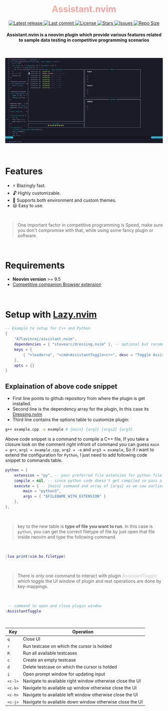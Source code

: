 <h1 align="center" style="background: linear-gradient(45deg, #F8BD96, #F28FAD); background-clip: text; color: transparent;">Assistant.nvim</h1>

<div align="center"><p>
    <a href="https://github.com/A7Lavinraj/assistant.nvim/releases/latest">
      <img alt="Latest release" src="https://img.shields.io/github/v/release/A7Lavinraj/assistant.nvim?style=for-the-badge&logo=starship&color=C9CBFF&logoColor=D9E0EE&labelColor=302D41&include_prerelease&sort=semver" />
    </a>
    <a href="https://github.com/A7Lavinraj/assistant.nvim/pulse">
      <img alt="Last commit" src="https://img.shields.io/github/last-commit/A7Lavinraj/assistant.nvim?style=for-the-badge&logo=starship&color=8bd5ca&logoColor=D9E0EE&labelColor=302D41"/>
    </a>
    <a href="https://github.com/A7Lavinraj/assistant.nvim/blob/main/LICENSE">
      <img alt="License" src="https://img.shields.io/github/license/A7Lavinraj/assistant.nvim?style=for-the-badge&logo=starship&color=ee999f&logoColor=D9E0EE&labelColor=302D41" />
    </a>
    <a href="https://github.com/A7Lavinraj/assistant.nvim/stargazers">
      <img alt="Stars" src="https://img.shields.io/github/stars/A7Lavinraj/assistant.nvim?style=for-the-badge&logo=starship&color=c69ff5&logoColor=D9E0EE&labelColor=302D41" />
    </a>
    <a href="https://github.com/A7Lavinraj/assistant.nvim/issues">
      <img alt="Issues" src="https://img.shields.io/github/issues/A7Lavinraj/assistant.nvim?style=for-the-badge&logo=bilibili&color=F5E0DC&logoColor=D9E0EE&labelColor=302D41" />
    </a>
    <a href="https://github.com/A7Lavinraj/assistant.nvim">
      <img alt="Repo Size" src="https://img.shields.io/github/repo-size/A7Lavinraj/assistant.nvim?color=%23DDB6F2&label=SIZE&logo=codesandbox&style=for-the-badge&logoColor=D9E0EE&labelColor=302D41" />
    </a>
</div>

<h4 align="center"><span>Assistant.nvim</span> is a neovim plugin which provide various features related to sample data testing in competitive programming scenarios</h4>

<br />

![DEMO](./assets/demo.png)

<br />

# **Features**

- :zap: Blazingly fast.
- :unlock: Highly customizable.
- :high_brightness: Supports both environment and custom themes.
- :smiley: Easy to use.

<br />

> One important factor in competitive programming is Speed, make sure you don't compromise with that, while using some fancy plugin or software.

<br />

# **Requirements**

- **Neovim version** >= 9.5
- [Competitive companion Browser extension](https://github.com/jmerle/competitive-companion)

<br />

# **Setup with [Lazy.nvim](https://github.com/folke/lazy.nvim)**

```lua
-- Example to setup for C++ and Python
{
    "A7lavinraj/assistant.nvim",
    dependencies = { "stevearc/dressing.nvim" }, -- optional but recommended
    keys = {
        { "<leader>a", "<cmd>AssistantToggle<cr>", desc = "Toggle Assistant.nvim window" }
    },
    opts = {}
}
```

## Explaination of above code snippet

- First line points to github repository from where the plugin is get installed.
- Second line is the dependency array for the plugin, In this case its [Dressing.nvim](https://github.com/stevearc/dressing.nvim)
- Third line contains the options table to customize plugin:

```sh
g++ example.cpp -o example # {main} {arg1} {args2} {arg3}
```

Above code snippet is a command to compile a C++ file, If you take a closure look on the comment right infront of command you can guess `main = g++`, `arg1 = example.cpp`, `arg2 = -o` and `arg3 = example`, So if i want to extend the configuration for `Python`, I just need to add following code snippet to commands table.

```lua
python = {
    extension = "py", -- your preferred file extension for python file
    compile = nil, -- since python code doesn't get compiled so pass a nil
    execute = { -- {main} command and array of {args} as we saw earlier.
        main = "python3",
        args = { "$FILENAME_WITH_EXTENSION" }
    },
},
```

<br />

> key to the new table is **type of file you want to run**. In this case is `python`, you can get the correct filetype of file by just open that file inside neovim and type the following command.

<br />

```lua
:lua print(vim.bo.filetype)
```

<br />

> There is only one command to interact with plugin <span style="font-weight: bold; color: lightgray;">AssistantToggle</span> which toggle the UI window of plugin and rest operations are done by key-mappings.

<br />

```lua
 -- command to open and close plugin window
:AssistantToggle
```

<br />

| Key     | Operation                                                 |
| ------- | --------------------------------------------------------- |
| `q`     | Close UI                                                  |
| `r`     | Run testcase on which the cursor is holded                |
| `R`     | Run all available testcases                               |
| `c`     | Create an empty testcase                                  |
| `d`     | Delete testcase on which the cursor is holded             |
| `i`     | Open prompt window for updating input                     |
| `<c-l>` | Navigate to available right window otherwise close the UI |
| `<c-k>` | Navigate to available up window otherwise close the UI    |
| `<c-h>` | Navigate to available left window otherwise close the UI  |
| `<c-j>` | Navigate to available down window otherwise close the UI  |
